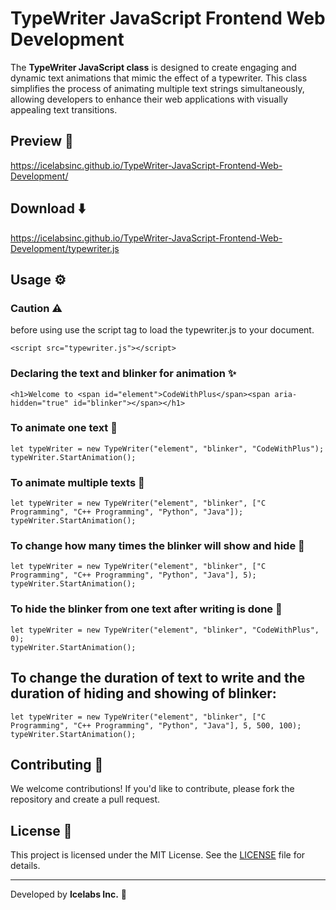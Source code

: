 # TypeWriter JavaScript Frontend Web Development
The **TypeWriter JavaScript class** is designed to create engaging and dynamic text animations that mimic the effect of a typewriter. This class simplifies the process of animating multiple text strings simultaneously, allowing developers to enhance their web applications with visually appealing text transitions.

## Preview 🌟
https://icelabsinc.github.io/TypeWriter-JavaScript-Frontend-Web-Development/

## Download ⬇️
https://icelabsinc.github.io/TypeWriter-JavaScript-Frontend-Web-Development/typewriter.js


## Usage ⚙️

### Caution ⚠️
before using use the script tag to load the typewriter.js to your document.
```
<script src="typewriter.js"></script>
```

### Declaring the text and blinker for animation ✨
```
<h1>Welcome to <span id="element">CodeWithPlus</span><span aria-hidden="true" id="blinker"></span></h1>
```

### To animate one text 📝
```
let typeWriter = new TypeWriter("element", "blinker", "CodeWithPlus");
typeWriter.StartAnimation();
```

### To animate multiple texts 🔄
```
let typeWriter = new TypeWriter("element", "blinker", ["C Programming", "C++ Programming", "Python", "Java"]);
typeWriter.StartAnimation();
```

### To change how many times the blinker will show and hide 🔁
```
let typeWriter = new TypeWriter("element", "blinker", ["C Programming", "C++ Programming", "Python", "Java"], 5);
typeWriter.StartAnimation();    
```

### To hide the blinker from one text after writing is done 👀
```
let typeWriter = new TypeWriter("element", "blinker", "CodeWithPlus", 0);
typeWriter.StartAnimation();
```

## To change the duration of text to write and the duration of hiding and showing of blinker:
```
let typeWriter = new TypeWriter("element", "blinker", ["C Programming", "C++ Programming", "Python", "Java"], 5, 500, 100);
typeWriter.StartAnimation();  
```

## Contributing 🤝
We welcome contributions! If you'd like to contribute, please fork the repository and create a pull request.

## License 📄
This project is licensed under the MIT License. See the [LICENSE](LICENSE) file for details.

---
Developed by **Icelabs Inc.** 💼
